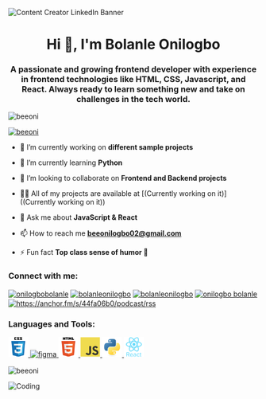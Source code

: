 ![Content Creator LinkedIn Banner ](https://github.com/BeeOni/BeeOni/assets/143199585/5b5942ba-03b7-4bf8-9124-dca63bf73457)    
<h1 align="center">Hi 👋, I'm Bolanle Onilogbo</h1>
<h3 align="center">A passionate and growing frontend developer with experience in frontend technologies like HTML, CSS, Javascript, and React. Always ready to learn something new and take on challenges in the tech world.</h3>

<p align="left"> <img src="https://komarev.com/ghpvc/?username=beeoni&label=Profile%20views&color=0e75b6&style=flat" alt="beeoni" /> </p>

<p align="left"> <a href="https://github.com/ryo-ma/github-profile-trophy"><img src="https://github-profile-trophy.vercel.app/?username=beeoni" alt="beeoni" /></a> </p>

- 🔭 I’m currently working on **different sample projects**

- 🌱 I’m currently learning **Python**

- 👯 I’m looking to collaborate on **Frontend and Backend projects**

- 👨‍💻 All of my projects are available at [(Currently working on it)]((Currently working on it))

- 💬 Ask me about **JavaScript & React**

- 📫 How to reach me **beeonilogbo02@gmail.com**

- ⚡ Fun fact **Top class sense of humor 🤡**

<h3 align="left">Connect with me:</h3>
<p align="left">
<a href="https://twitter.com/onilogbobolanle" target="blank"><img align="center" src="https://raw.githubusercontent.com/rahuldkjain/github-profile-readme-generator/master/src/images/icons/Social/twitter.svg" alt="onilogbobolanle" height="30" width="40" /></a>
<a href="https://linkedin.com/in/bolanleonilogbo" target="blank"><img align="center" src="https://raw.githubusercontent.com/rahuldkjain/github-profile-readme-generator/master/src/images/icons/Social/linked-in-alt.svg" alt="bolanleonilogbo" height="30" width="40" /></a>
<a href="https://instagram.com/bolanleonilogbo" target="blank"><img align="center" src="https://raw.githubusercontent.com/rahuldkjain/github-profile-readme-generator/master/src/images/icons/Social/instagram.svg" alt="bolanleonilogbo" height="30" width="40" /></a>
<a href="https://www.youtube.com/c/onilogbo bolanle" target="blank"><img align="center" src="https://raw.githubusercontent.com/rahuldkjain/github-profile-readme-generator/master/src/images/icons/Social/youtube.svg" alt="onilogbo bolanle" height="30" width="40" /></a>
<a href="/https://anchor.fm/s/44fa06b0/podcast/rss" target="blank"><img align="center" src="https://raw.githubusercontent.com/rahuldkjain/github-profile-readme-generator/master/src/images/icons/Social/rss.svg" alt="https://anchor.fm/s/44fa06b0/podcast/rss" height="30" width="40" /></a>
</p>

<h3 align="left">Languages and Tools:</h3>
<p align="left"> <a href="https://www.w3schools.com/css/" target="_blank" rel="noreferrer"> <img src="https://raw.githubusercontent.com/devicons/devicon/master/icons/css3/css3-original-wordmark.svg" alt="css3" width="40" height="40"/> </a> <a href="https://www.figma.com/" target="_blank" rel="noreferrer"> <img src="https://www.vectorlogo.zone/logos/figma/figma-icon.svg" alt="figma" width="40" height="40"/> </a> <a href="https://www.w3.org/html/" target="_blank" rel="noreferrer"> <img src="https://raw.githubusercontent.com/devicons/devicon/master/icons/html5/html5-original-wordmark.svg" alt="html5" width="40" height="40"/> </a> <a href="https://developer.mozilla.org/en-US/docs/Web/JavaScript" target="_blank" rel="noreferrer"> <img src="https://raw.githubusercontent.com/devicons/devicon/master/icons/javascript/javascript-original.svg" alt="javascript" width="40" height="40"/> </a> <a href="https://www.python.org" target="_blank" rel="noreferrer"> <img src="https://raw.githubusercontent.com/devicons/devicon/master/icons/python/python-original.svg" alt="python" width="40" height="40"/> </a> <a href="https://reactjs.org/" target="_blank" rel="noreferrer"> <img src="https://raw.githubusercontent.com/devicons/devicon/master/icons/react/react-original-wordmark.svg" alt="react" width="40" height="40"/> </a> </p>

<p><img align="center" src="https://github-readme-stats.vercel.app/api/top-langs?username=beeoni&show_icons=true&locale=en&layout=compact" alt="beeoni" /></p>

<img align="left" alt="Coding" width="400" src="https://github.com/BeeOni/BeeOni/assets/143199585/9be40f6d-5ac5-483d-b48a-201484a12405">

